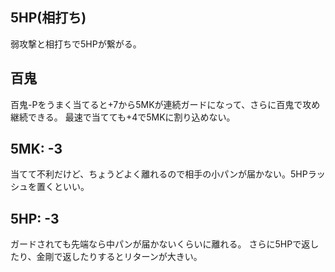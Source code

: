 ## 5HP(相打ち)

弱攻撃と相打ちで5HPが繋がる。

## 百鬼

百鬼-Pをうまく当てると+7から5MKが連続ガードになって、さらに百鬼で攻め継続できる。
最速で当てても+4で5MKに割り込めない。

## 5MK: -3

当てて不利だけど、ちょうどよく離れるので相手の小パンが届かない。5HPラッシュを置くといい。

## 5HP: -3

ガードされても先端なら中パンが届かないくらいに離れる。
さらに5HPで返したり、金剛で返したりするとリターンが大きい。
